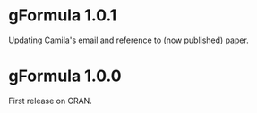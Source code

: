# gFormula 1.0.1

Updating Camila's email and reference to (now published) paper.

# gFormula 1.0.0

First release on CRAN.
